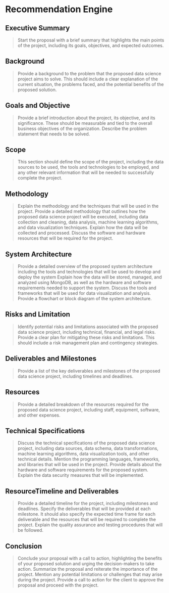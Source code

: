 <h1 align='left'>Recommendation Engine</h1>

## Executive Summary
> Start the proposal with a brief summary that highlights the main points of the project, including its goals, objectives, and expected outcomes.

## Background
> Provide a background to the problem that the proposed data science project aims to solve. This should include a clear explanation of the current situation, the problems faced, and the potential benefits of the proposed solution.

## Goals and Objective
> Provide a brief introduction about the project, its objective, and its significance. These should be measurable and tied to the overall business objectives of the organization.
> Describe the problem statement that needs to be solved.

## Scope
> This section should define the scope of the project, including the data sources to be used, the tools and technologies to be employed, and any other relevant information that will be needed to successfully complete the project.

## Methodology
> Explain the methodology and the techniques that will be used in the project. Provide a detailed methodology that outlines how the proposed data science project will be executed, including data collection and cleaning, data analysis, machine learning algorithms, and data visualization techniques.
> Explain how the data will be collected and processed.
> Discuss the software and hardware resources that will be required for the project.

## System Architecture
> Provide a detailed overview of the proposed system architecture including the tools and technologies that will be used to develop and deploy the system
> Explain how the data will be stored, managed, and analyzed using MongoDB, as well as the hardware and software requirements needed to support the system.
> Discuss the tools and frameworks that will be used for data visualization and analysis.
> Provide a flowchart or block diagram of the system architecture.

## Risks and Limitation
> Identify potential risks and limitations associated with the proposed data science project, including technical, financial, and legal risks.
> Provide a clear plan for mitigating these risks and limitations. This should include a risk management plan and contingency strategies.

## Deliverables and Milestones
> Provide a list of the key deliverables and milestones of the proposed data science project, including timelines and deadlines.

## Resources
> Provide a detailed breakdown of the resources required for the proposed data science project, including staff, equipment, software, and other expenses.

## Technical Specifications
> Discuss the technical specifications of the proposed data science project, including data sources, data schema, data transformations, machine learning algorithms, data visualization tools, and other technical details.
> Mention the programming languages, frameworks, and libraries that will be used in the project.
> Provide details about the hardware and software requirements for the proposed system.
> Explain the data security measures that will be implemented.

## ResourceTimeline and Deliverables
> Provide a detailed timeline for the project, including milestones and deadlines.
> Specify the deliverables that will be provided at each milestone. It should also specify the expected time frame for each deliverable and the resources that will be required to complete the project.
> Explain the quality assurance and testing procedures that will be followed.

## Conclusion
> Conclude your proposal with a call to action, highlighting the benefits of your proposed solution and urging the decision-makers to take action.
> Summarize the proposal and reiterate the importance of the project.
> Mention any potential limitations or challenges that may arise during the project.
> Provide a call to action for the client to approve the proposal and proceed with the project.

